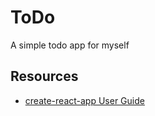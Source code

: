 # ToDo
A simple todo app for myself

## Resources
- [create-react-app User Guide](https://github.com/facebook/create-react-app/blob/master/packages/react-scripts/template/README.md)
